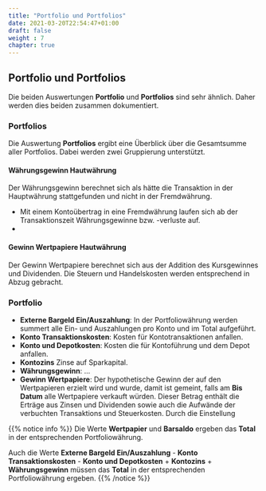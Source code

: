 ```yaml
---
title: "Portfolio und Portfolios"
date: 2021-03-20T22:54:47+01:00
draft: false
weight : 7
chapter: true
---
```

## Portfolio und Portfolios
Die beiden Auswertungen **Portfolio** und **Portfolios** sind sehr ähnlich. Daher werden dies beiden zusammen dokumentiert.

### Portfolios
Die Auswertung **Portfolios** ergibt eine Überblick über die Gesamtsumme aller Portfolios. Dabei werden zwei Gruppierung unterstützt.

#### Währungsgewinn Hautwährung
Der Währungsgewinn berechnet sich als hätte die Transaktion in der Hauptwährung stattgefunden und nicht in der Fremdwährung.
- Mit einem Kontoübertrag in eine Fremdwährung laufen sich ab der Transaktionszeit Währungsgewinne bzw. -verluste auf. 
- 

#### Gewinn Wertpapiere Hautwährung
Der Gewinn Wertpapiere berechnet sich aus der Addition des Kursgewinnes und Dividenden. Die Steuern und Handelskosten werden entsprechend in Abzug gebracht. 

### Portfolio
- **Externe Bargeld Ein/Auszahlung**: In der Portfoliowährung werden summert alle Ein- und Auszahlungen pro Konto und im Total aufgeführt.
- **Konto Transaktionskosten**: Kosten für Kontotransaktionen anfallen.
- **Konto und Depotkosten**: Kosten die für Kontoführung und dem Depot anfallen.
- **Kontozins** Zinse auf Sparkapital.
- **Währungsgewinn**: ...
- **Gewinn Wertpapiere**: Der hypothetische Gewinn der auf den Wertpapieren erzielt wird und wurde, damit ist gemeint, falls am **Bis Datum** alle Wertpapiere verkauft würden. Dieser Betrag enthält die Erträge aus Zinsen und Dividenden sowie auch die Aufwände der verbuchten Transaktions und Steuerkosten. Durch die Einstellung 

{{% notice info %}}
Die Werte **Wertpapier** und **Barsaldo** ergeben das **Total** in der entsprechenden Portfoliowährung.

Auch die Werte **Externe Bargeld Ein/Auszahlung** - **Konto Transaktionskosten** - **Konto und Depotkosten** + **Kontozins** + **Währungsgewinn** müssen das **Total** in der entsprechenden Portfoliowährung ergeben.
{{% /notice %}}
